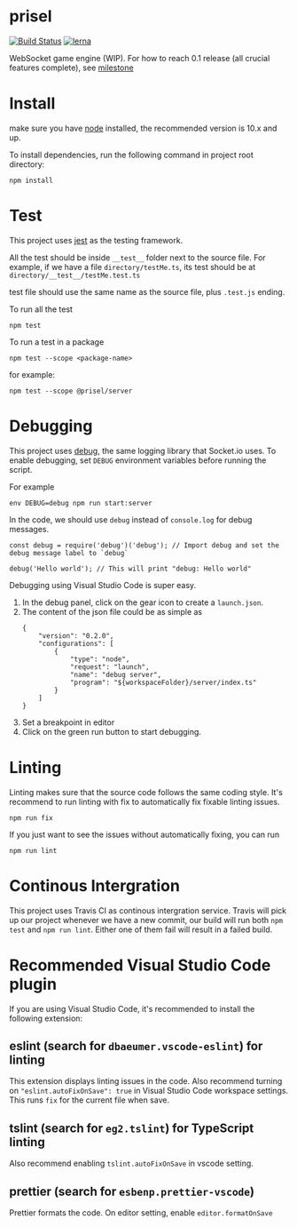 # prisel

[![Build Status](https://travis-ci.org/SeawolvesAtCali/Monopoly.svg?branch=master)](https://travis-ci.org/SeawolvesAtCali/Monopoly)
[![lerna](https://img.shields.io/badge/maintained%20with-lerna-cc00ff.svg)](https://lernajs.io/)

WebSocket game engine (WIP). For how to reach 0.1 release (all crucial features complete), see
[milestone](https://github.com/SeawolvesAtCali/prisel/milestone/1)

# Install

make sure you have [node](https://nodejs.org/en/) installed, the recommended version is 10.x and up.

To install dependencies, run the following command in project root directory:

```
npm install
```

# Test

This project uses [jest](https://facebook.github.io/jest/) as the testing framework.

All the test should be inside `__test__` folder next to the source file. For example, if we have a
file `directory/testMe.ts`, its test should be at `directory/__test__/testMe.test.ts`

test file should use the same name as the source file, plus `.test.js` ending.

To run all the test

```
npm test
```

To run a test in a package

```
npm test --scope <package-name>
```

for example:

```
npm test --scope @prisel/server
```

# Debugging

This project uses [debug](https://github.com/visionmedia/debug), the same logging library that
Socket.io uses. To enable debugging, set `DEBUG` environment variables before running the script.

For example

```
env DEBUG=debug npm run start:server
```

In the code, we should use `debug` instead of `console.log` for debug messages.

```
const debug = require('debug')('debug'); // Import debug and set the debug message label to `debug`

debug('Hello world'); // This will print "debug: Hello world"
```

Debugging using Visual Studio Code is super easy.

1.  In the debug panel, click on the gear icon to create a `launch.json`.
2.  The content of the json file could be as simple as
    ```
    {
        "version": "0.2.0",
        "configurations": [
            {
                "type": "node",
                "request": "launch",
                "name": "debug server",
                "program": "${workspaceFolder}/server/index.ts"
            }
        ]
    }
    ```
3.  Set a breakpoint in editor
4.  Click on the green run button to start debugging.

# Linting

Linting makes sure that the source code follows the same coding style. It's recommend to run linting
with fix to automatically fix fixable linting issues.

```
npm run fix
```

If you just want to see the issues without automatically fixing, you can run

```
npm run lint
```

# Continous Intergration

This project uses Travis CI as continous intergration service. Travis will pick up our project
whenever we have a new commit, our build will run both `npm test` and `npm run lint`. Either one of
them fail will result in a failed build.

# Recommended Visual Studio Code plugin

If you are using Visual Studio Code, it's recommended to install the following extension:

## eslint (search for `dbaeumer.vscode-eslint`) for linting

This extension displays linting issues in the code. Also recommend turning on
`"eslint.autoFixOnSave": true` in Visual Studio Code workspace settings. This runs `fix` for the
current file when save.

## tslint (search for `eg2.tslint`) for TypeScript linting

Also recommend enabling `tslint.autoFixOnSave` in vscode setting.

## prettier (search for `esbenp.prettier-vscode`)

Prettier formats the code. On editor setting, enable `editor.formatOnSave`

